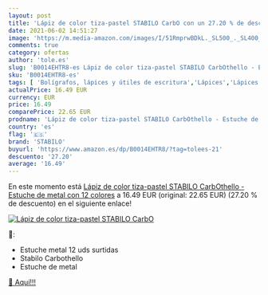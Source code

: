 ```yaml
---
layout: post
title: 'Lápiz de color tiza-pastel STABILO CarbO con un 27.20 % de descuento'
date: 2021-06-02 14:51:27
image: 'https://m.media-amazon.com/images/I/51RmprwBDkL._SL500_._SL400_.jpg'
comments: true
category: ofertas
author: 'tole.es'
slug: 'B0014EHTR8-es Lápiz de color tiza-pastel STABILO CarbOthello - Estuche...'
sku: 'B0014EHTR8-es'
tags: [ 'Bolígrafos, lápices y útiles de escritura','Lápices','Lápices de colores para adultos','Oficina y papelería','lápiz','stabilo', ]
actualPrice: 16.49 EUR
currency: EUR
price: 16.49
comparePrice: 22.65 EUR
prodname: 'Lápiz de color tiza-pastel STABILO CarbOthello - Estuche de metal con 12 colores'
country: 'es'
flag: '🇪🇸'
brand: 'STABILO'
buyurl: 'https://www.amazon.es/dp/B0014EHTR8/?tag=tolees-21'
descuento: '27.20'
average: '16.49'
---
```


En este momento está [Lápiz de color tiza-pastel STABILO CarbOthello - Estuche de metal con 12 colores](https://www.amazon.es/dp/B0014EHTR8/?tag=tolees-21) a 16.49 EUR (original: 22.65 EUR) (27.20 %  de descuento) en el siguiente enlace!

[![Lápiz de color tiza-pastel STABILO CarbO](https://m.media-amazon.com/images/I/51RmprwBDkL._SL500_._SL400_.jpg)](https://www.amazon.es/dp/B0014EHTR8/?tag=tolees-21)

🔎:

- Estuche metal 12 uds surtidas
- Stabilo Carbothello
- Estuche de metal

[🛒 Aquí!!!](https://www.amazon.es/dp/B0014EHTR8/?tag=tolees-21)
